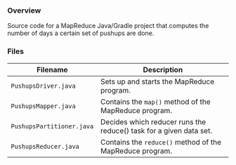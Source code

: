 ### Overview

Source code for a MapReduce Java/Gradle project that computes the number of days a certain set of pushups are done.

### Files

| Filename                    | Description                                                                          |
|-----------------------------|--------------------------------------------------------------------------------------|
| `PushupsDriver.java`        | Sets up and starts the MapReduce program.                                            |
| `PushupsMapper.java`        | Contains the `map()` method of the MapReduce program.                                |
| `PushupsPartitioner.java`   | Decides which reducer runs the reduce() task for a given data set.                   |
| `PushupsReducer.java`       | Contains the `reduce()` method of the MapReduce program.                             |